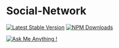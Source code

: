 # Social-Network
[![Latest Stable Version](https://img.shields.io/npm/v/express.svg?style=flat-square)](https://www.npmjs.com/package/express)
[![NPM Downloads](https://img.shields.io/npm/dt/express.svg?style=flat-square)](https://www.npmjs.com/package/express)

[![Ask Me Anything !](https://img.shields.io/badge/Ask%20me-anything-1abc9c.svg)](https://GitHub.com/MenderesKoc/ama)